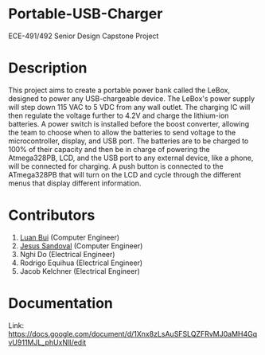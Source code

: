 # Portable-USB-Charger
ECE-491/492 Senior Design Capstone Project

# Description
This project aims to create a portable power bank called the LeBox, designed to power any USB-chargeable device. The LeBox's power supply will step down 115 VAC to 5 VDC from any wall outlet. The charging IC will then regulate the voltage further to 4.2V and charge the lithium-ion batteries. A power switch is installed before the boost converter, allowing the team to choose when to allow the batteries to send voltage to the microcontroller, display, and USB port. The batteries are to be charged to 100% of their capacity and then be in charge of powering the Atmega328PB, LCD, and the USB port to any external device, like a phone, will be connected for charging. A push button is connected to the ATmega328PB that will turn on the LCD and cycle through the different menus that display different information.

# Contributors
1. [Luan Bui](https://github.com/lbui8311) (Computer Engineer)
2. [Jesus Sandoval](https://github.com/iesus-s) (Computer Engineer)
3. Nghi Do (Electrical Engineer)
4. Rodrigo Equihua (Electrical Engineer)
5. Jacob Kelchner (Electrical Engineer)

# Documentation
Link: https://docs.google.com/document/d/1Xnx8zLsAuSFSLQZFRvMJ0aMH4GqvU911MJL_phUxNlI/edit
